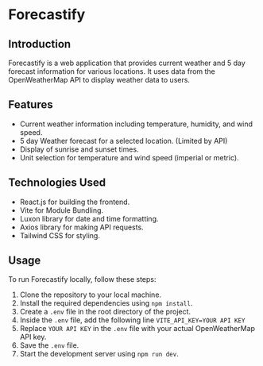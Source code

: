 # Forecastify

## Introduction

Forecastify is a web application that provides current weather and 5 day forecast information for various locations. It uses data from the OpenWeatherMap API to display weather data to users.

## Features

- Current weather information including temperature, humidity, and wind speed.
- 5 day Weather forecast for a selected location. (Limited by API)
- Display of sunrise and sunset times.
- Unit selection for temperature and wind speed (imperial or metric).

## Technologies Used

- React.js for building the frontend.
- Vite for Module Bundling.
- Luxon library for date and time formatting.
- Axios library for making API requests.
- Tailwind CSS for styling.

## Usage

To run Forecastify locally, follow these steps:

1. Clone the repository to your local machine.
2. Install the required dependencies using `npm install`.
3. Create a `.env` file in the root directory of the project.
4. Inside the `.env` file, add the following line
   `VITE_API_KEY=YOUR API KEY`
5. Replace `YOUR API KEY` in the `.env` file with your actual OpenWeatherMap API key.
6. Save the `.env` file.
7. Start the development server using `npm run dev`.


